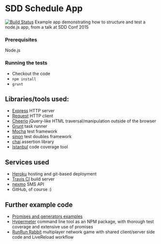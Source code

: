 # SDD Schedule App
[![Build Status](https://travis-ci.org/hgcummings/SddConf.svg?branch=master)](https://travis-ci.org/hgcummings/SddConf)
Example app demonstrating how to structure and test a node.js app, from a talk at SDD Conf 2015

### Prerequisites
Node.js

### Running the tests
* Checkout the code
* ```npm install```
* ```grunt```

## Libraries/tools used:
* [Express](http://expressjs.com/) HTTP server
* [Request](https://github.com/request/request) HTTP client
* [Cheerio](http://cheeriojs.github.io/cheerio/) jQuery-like HTML traversal/manipulation outside of the browser
* [Grunt](http://gruntjs.com/) task runner
* [Mocha](http://mochajs.org/) test framework
* [sinon](http://sinonjs.org/) test doubles framework
* [chai](http://chaijs.com/) assertion library
* [Istanbul](https://github.com/gotwarlost/istanbul) code coverage tool

## Services used
* [Heroku](https://dashboard.heroku.com/) hosting and git-based deployment
* [Travis CI](https://travis-ci.org) build server
* [nexmo](https://www.nexmo.com/) SMS API
* GitHub, of course :)

## Further example code
* [Promises and generators examples](https://gist.github.com/hgcummings/ffccddd0eeb0b671d919)
* [Hypermeter](https://github.com/hgcummings/hypermeter) command line tool as an NPM package, with thorough test coverage and extensive use of promises
* [RunRun Rabbit](https://github.com/hgcummings/runrun-rabbit) multiplayer network game with shared client/server side code and LiveReload workflow
